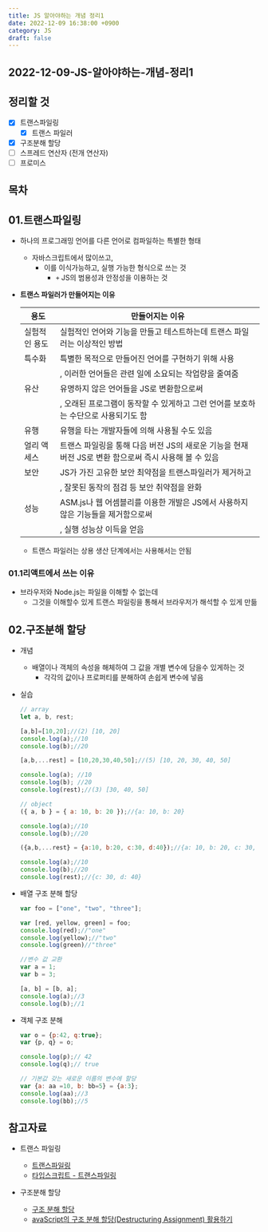 ```yaml
---
title: JS 알아야하는 개념 정리1
date: 2022-12-09 16:38:00 +0900
category: JS
draft: false
---
```


## 2022-12-09-JS-알아야하는-개념-정리1

## 정리할 것

- [x] 트랜스파일링
  - [x] 트랜스 파일러
- [x] 구조분해 할당
- [ ] 스프레드 연산자 (전개 연산자)
- [ ] 프로미스

## 목차

## 01.트랜스파일링

- 하나의 프로그래밍 언어를 다른 언어로 컴파일하는 특별한 형태

  - 자바스크립트에서 많이쓰고,
    - 이를 이식가능하고, 실행 가능한 형식으로 쓰는 것
      - `+`  JS의 범용성과 안정성을 이용하는 것

- **트랜스 파일러가 만들어지는 이유**

  | 용도          | 만들어지는 이유                                              |
  | ------------- | ------------------------------------------------------------ |
  | 실험적인 용도 | 실험적인 언어와 기능을 만들고 테스트하는데 트랜스 파일러는 이상적인 방법 |
  | 특수화        | 특별한 목적으로 만들어진 언어를 구현하기 위해 사용           |
  |               | , 이러한 언어들은 관련 일에 소요되는 작업량을 줄여줌         |
  | 유산          | 유명하지 않은 언어들을 JS로 변환함으로써                     |
  |               | , 오래된 프로그램이 동작할 수 있게하고 그런 언어를 보호하는 수단으로 사용되기도 함 |
  | 유행          | 유행을 타는 개발자들에 의해 사용될 수도 있음                 |
  | 얼리 액세스   | 트랜스 파일링을 통해 다음 버전 JS의 새로운 기능을 현재 버전 JS로 변환 함으로써 즉시 사용해 볼 수 있음 |
  | 보안          | JS가 가진 고유한 보안 최약점을 트랜스파일러가 제거하고       |
  |               | , 잘못된 동작의 점검 등 보안 취약점을 완화                   |
  | 성능          | ASM.js나 웹 어셈블리를 이용한 개발은 JS에서 사용하지 않은 기능들을 제거함으로써 |
  |               | , 실행 성능상 이득을 얻음                                    |

  - 트랜스 파일러는 상용 생산 단계에서는 사용해서는 안됨

### 01.1리액트에서 쓰는 이유

- 브라우저와 Node.js는 파일을 이해할 수 없는데
  - 그것을 이해할수 있게 트랜스 파일링을 통해서 브라우저가 해석할 수 있게 만듦



## 02.구조분해 할당

- 개념

  - 배열이나 객체의 속성을 해체하여 그 값을 개별 변수에 담을수 있게하는 것
    - 각각의 값이나 프로퍼티를 분해하여 손쉽게 변수에 넣음

- 실습

  ```js
  // array
  let a, b, rest;
  
  [a,b]=[10,20];//(2) [10, 20]
  console.log(a);//10
  console.log(b);//20
  
  [a,b,...rest] = [10,20,30,40,50];//(5) [10, 20, 30, 40, 50]
  
  console.log(a); //10
  console.log(b); //20
  console.log(rest);//(3) [30, 40, 50]
  
  // object
  ({ a, b } = { a: 10, b: 20 });//{a: 10, b: 20}
  
  console.log(a);//10
  console.log(b);//20
  
  ({a,b,...rest} = {a:10, b:20, c:30, d:40});//{a: 10, b: 20, c: 30, d: 40}
  
  console.log(a);//10
  console.log(b);//20
  console.log(rest);//{c: 30, d: 40}
  ```

- 배열 구조 분해 할당

  ```js
  var foo = ["one", "two", "three"];
  
  var [red, yellow, green] = foo;
  console.log(red);//"one"
  console.log(yellow);//"two"
  console.log(green)//"three"
  
  //변수 값 교환
  var a = 1;
  var b = 3;
  
  [a, b] = [b, a];
  console.log(a);//3
  console.log(b);//1
  ```

- 객체 구조 분해

  ```js
  var o = {p:42, q:true};
  var {p, q} = o;
  
  console.log(p);// 42
  console.log(q);// true
  
  // 기본값 갖는 새로운 이름의 변수에 할당
  var {a: aa =10, b: bb=5} = {a:3};
  console.log(aa);//3
  console.log(bb);//5
  ```

## 참고자료

- 트랜스 파일링
  - [트랜스파일링](https://grepper.tistory.com/63)
  - [타입스크립트 - 트랜스파일링](https://taenami.tistory.com/81)

- 구조분해 할당
  - [구조 분해 할당](https://developer.mozilla.org/ko/docs/Web/JavaScript/Reference/Operators/Destructuring_assignment)
  - [avaScript의 구조 분해 할당(Destructuring Assignment) 활용하기](https://chanhuiseok.github.io/posts/js-10/)
